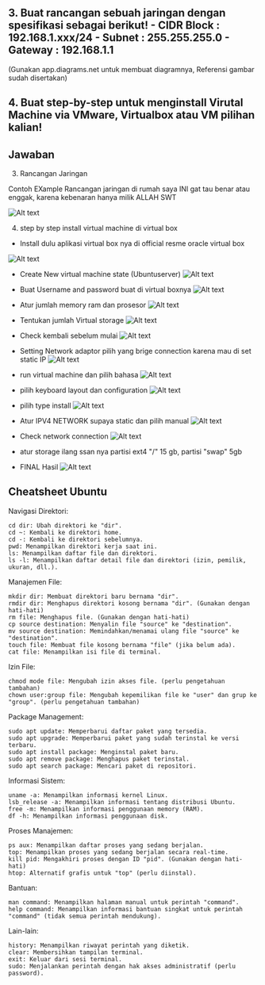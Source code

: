## 3. Buat rancangan sebuah jaringan dengan spesifikasi sebagai berikut! - CIDR Block : 192.168.1.xxx/24 - Subnet : 255.255.255.0 - Gateway : 192.168.1.1

(Gunakan app.diagrams.net untuk membuat diagramnya, Referensi gambar sudah disertakan)

## 4. Buat step-by-step untuk menginstall Virutal Machine via VMware, Virtualbox atau VM pilihan kalian!

## Jawaban

3. Rancangan Jaringan

Contoh EXample Rancangan jaringan di rumah saya INI gat tau benar atau enggak, karena kebenaran hanya milik ALLAH SWT

![Alt text](./images/Diagram%20jaringan.drawio.png "rancangan jaringan")

4. step by step install virtual machine di virtual box

- Install dulu aplikasi virtual box nya di official resme oracle virtual box

![Alt text](./images/step0.png "rancangan jaringan")

- Create New virtual machine state (Ubuntuserver)
  ![Alt text](./images/step1.png "rancangan jaringan")

* Buat Username and password buat di virtual boxnya
  ![Alt text](./images/step2.png "rancangan jaringan")
* Atur jumlah memory ram dan prosesor
  ![Alt text](./images/step3.png "rancangan jaringan")
* Tentukan jumlah Virtual storage
  ![Alt text](./images/step4.png "rancangan jaringan")
* Check kembali sebelum mulai
  ![Alt text](./images/step5.png "rancangan jaringan")
* Setting Network adaptor pilih yang brige connection karena mau di set static IP
  ![Alt text](./images/step6.png "rancangan jaringan")
* run virtual machine dan pilih bahasa
  ![Alt text](./images/step7.png "rancangan jaringan")
* pilih keyboard layout dan configuration
  ![Alt text](./images/step8.png "rancangan jaringan")
* pilih type install
  ![Alt text](./images/step9.png "rancangan jaringan")
* Atur IPV4 NETWORK supaya static dan pilih manual
  ![Alt text](./images/step10.png "rancangan jaringan")
* Check network connection
  ![Alt text](./images/step11.png "rancangan jaringan")
* atur storage ilang ssan nya partisi ext4 "/" 15 gb, partisi "swap" 5gb

* FINAL Hasil
  ![Alt text](./images/step12.png "rancangan jaringan")

## Cheatsheet Ubuntu

Navigasi Direktori:

    cd dir: Ubah direktori ke "dir".
    cd ~: Kembali ke direktori home.
    cd -: Kembali ke direktori sebelumnya.
    pwd: Menampilkan direktori kerja saat ini.
    ls: Menampilkan daftar file dan direktori.
    ls -l: Menampilkan daftar detail file dan direktori (izin, pemilik, ukuran, dll.).

Manajemen File:

    mkdir dir: Membuat direktori baru bernama "dir".
    rmdir dir: Menghapus direktori kosong bernama "dir". (Gunakan dengan hati-hati)
    rm file: Menghapus file. (Gunakan dengan hati-hati)
    cp source destination: Menyalin file "source" ke "destination".
    mv source destination: Memindahkan/menamai ulang file "source" ke "destination".
    touch file: Membuat file kosong bernama "file" (jika belum ada).
    cat file: Menampilkan isi file di terminal.

Izin File:

    chmod mode file: Mengubah izin akses file. (perlu pengetahuan tambahan)
    chown user:group file: Mengubah kepemilikan file ke "user" dan grup ke "group". (perlu pengetahuan tambahan)

Package Management:

    sudo apt update: Memperbarui daftar paket yang tersedia.
    sudo apt upgrade: Memperbarui paket yang sudah terinstal ke versi terbaru.
    sudo apt install package: Menginstal paket baru.
    sudo apt remove package: Menghapus paket terinstal.
    sudo apt search package: Mencari paket di repositori.

Informasi Sistem:

    uname -a: Menampilkan informasi kernel Linux.
    lsb_release -a: Menampilkan informasi tentang distribusi Ubuntu.
    free -m: Menampilkan informasi penggunaan memory (RAM).
    df -h: Menampilkan informasi penggunaan disk.

Proses Manajemen:

    ps aux: Menampilkan daftar proses yang sedang berjalan.
    top: Menampilkan proses yang sedang berjalan secara real-time.
    kill pid: Mengakhiri proses dengan ID "pid". (Gunakan dengan hati-hati)
    htop: Alternatif grafis untuk "top" (perlu diinstal).

Bantuan:

    man command: Menampilkan halaman manual untuk perintah "command".
    help command: Menampilkan informasi bantuan singkat untuk perintah "command" (tidak semua perintah mendukung).

Lain-lain:

    history: Menampilkan riwayat perintah yang diketik.
    clear: Membersihkan tampilan terminal.
    exit: Keluar dari sesi terminal.
    sudo: Menjalankan perintah dengan hak akses administratif (perlu password).
